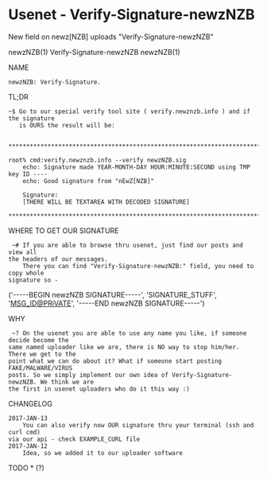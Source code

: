 # Usenet - Verify-Signature-newzNZB
New field on newz[NZB] uploads "Verify-Signature-newzNZB"

newzNZB(1)                 Verify-Signature-newzNZB                     newzNZB(1)

NAME

    newzNZB: Verify-Signature.


TL;DR

    ~$ Go to our special verify tool site ( verify.newznzb.info ) and if the signature 
       is OURS the result will be:
	   
        ******************************************************************************	
		
	root% cmd:verify.newznzb.info --verify newzNZB.sig 
        echo: Signature made YEAR-MONTH-DAY HOUR:MINUTE:SECOND using TMP key ID ----
        echo: Good signature from "nEwZ[NZB]"

        Signature:
        [THERE WILL BE TEXTAREA WITH DECODED SIGNATURE]

	******************************************************************************
		
WHERE TO GET OUR SIGNATURE

     ~# If you are able to browse thru usenet, just find our posts and view all
	the headers of our messages.
        There you can find "Verify-Signature-newzNZB:" field, you need to copy whole
	signature so -
		
 ('-----BEGIN newzNZB SIGNATURE-----', 'SIGNATURE_STUFF', '<MSG_ID@PRiVATE>', '-----END newzNZB SIGNATURE-----')
 
WHY

     ~? On the usenet you are able to use any name you like, if someone decide become the
	same named uploader like we are, there is NO way to stop him/her. There we get to the 
	point what we can do about it? What if someone start posting FAKE/MALWARE/VIRUS
	posts. So we simply implement our own idea of Verify-Signature-newzNZB. We think we are
	the first in usenet uploaders who do it this way :)

CHANGELOG

    2017-JAN-13
        You can also verify now OUR signature thru your terminal (ssh and curl cmd) 
	via our api - check EXAMPLE_CURL file
    2017-JAN-12
        Idea, so we added it to our uploader software


TODO
    * (?)
